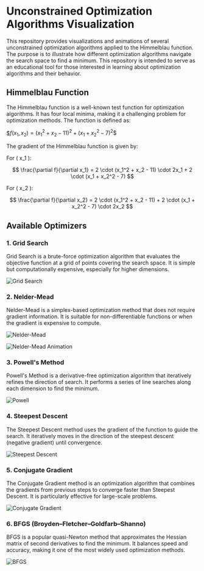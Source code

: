 # Unconstrained Optimization Algorithms Visualization

This repository provides visualizations and animations of several unconstrained optimization algorithms applied to the Himmelblau function. The purpose is to illustrate how different optimization algorithms navigate the search space to find a minimum. This repository is intended to serve as an educational tool for those interested in learning about optimization algorithms and their behavior.

## Himmelblau Function

The Himmelblau function is a well-known test function for optimization algorithms. It has four local minima, making it a challenging problem for optimization methods. The function is defined as:

$$f(x_1, x_2) = (x_1^2 + x_2 - 11)^2 + (x_1 + x_2^2 - 7)^2\$$

The gradient of the Himmelblau function is given by:

For \( x_1 \):

$$
\frac{\partial f}{\partial x_1} = 2 \cdot (x_1^2 + x_2 - 11) \cdot 2x_1 + 2 \cdot (x_1 + x_2^2 - 7)
$$

For \( x_2 \):

$$
\frac{\partial f}{\partial x_2} = 2 \cdot (x_1^2 + x_2 - 11) + 2 \cdot (x_1 + x_2^2 - 7) \cdot 2x_2
$$

## Available Optimizers

### 1. **Grid Search**

Grid Search is a brute-force optimization algorithm that evaluates the objective function at a grid of points covering the search space. It is simple but computationally expensive, especially for higher dimensions.

![Grid Search](./images/grid_search.png)

### 2. **Nelder-Mead**

Nelder-Mead is a simplex-based optimization method that does not require gradient information. It is suitable for non-differentiable functions or when the gradient is expensive to compute.

![Nelder-Mead](./images/nelder_mead.png)

![Nelder-Mead Animation](./images/nelder_mead.gif)

### 3. **Powell's Method**

Powell's Method is a derivative-free optimization algorithm that iteratively refines the direction of search. It performs a series of line searches along each dimension to find the minimum.

![Powell](./images/powell.png)

### 4. **Steepest Descent**

The Steepest Descent method uses the gradient of the function to guide the search. It iteratively moves in the direction of the steepest descent (negative gradient) until convergence.

![Steepest Descent](./images/steepest_descent.png)

### 5. **Conjugate Gradient**

The Conjugate Gradient method is an optimization algorithm that combines the gradients from previous steps to converge faster than Steepest Descent. It is particularly effective for large-scale problems.

![Conjugate Gradient](./images/conjugate_gradient.png)


### 6. **BFGS (Broyden–Fletcher–Goldfarb–Shanno)**

BFGS is a popular quasi-Newton method that approximates the Hessian matrix of second derivatives to find the minimum. It balances speed and accuracy, making it one of the most widely used optimization methods.

![BFGS](./images/bfgs.png)
